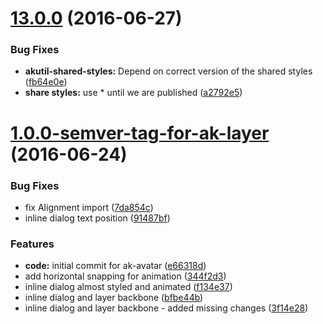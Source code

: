 <a name="13.0.0"></a>
# [13.0.0](https://aui-team-bot/https://bitbucket.org/atlassian/atlaskit-spike/compare/1.0.0-semver-tag-for-ak-layer...v13.0.0) (2016-06-27)


### Bug Fixes

* **akutil-shared-styles:** Depend on correct version of the shared styles ([fb64e0e](https://aui-team-bot/https://bitbucket.org/atlassian/atlaskit-spike/commits/fb64e0e))
* **share styles:** use * until we are published ([a2792e5](https://aui-team-bot/https://bitbucket.org/atlassian/atlaskit-spike/commits/a2792e5))



<a name="1.0.0-semver-tag-for-ak-layer"></a>
# [1.0.0-semver-tag-for-ak-layer](https://aui-team-bot/https://bitbucket.org/atlassian/atlaskit-spike/compare/e66318d...1.0.0-semver-tag-for-ak-layer) (2016-06-24)


### Bug Fixes

* fix Alignment import ([7da854c](https://aui-team-bot/https://bitbucket.org/atlassian/atlaskit-spike/commits/7da854c))
* inline dialog text position ([91487bf](https://aui-team-bot/https://bitbucket.org/atlassian/atlaskit-spike/commits/91487bf))


### Features

* **code:** initial commit for ak-avatar ([e66318d](https://aui-team-bot/https://bitbucket.org/atlassian/atlaskit-spike/commits/e66318d))
* add horizontal snapping for animation ([344f2d3](https://aui-team-bot/https://bitbucket.org/atlassian/atlaskit-spike/commits/344f2d3))
* inline dialog almost styled and animated ([f134e37](https://aui-team-bot/https://bitbucket.org/atlassian/atlaskit-spike/commits/f134e37))
* inline dialog and layer backbone ([bfbe44b](https://aui-team-bot/https://bitbucket.org/atlassian/atlaskit-spike/commits/bfbe44b))
* inline dialog and layer backbone - added missing changes ([3f14e28](https://aui-team-bot/https://bitbucket.org/atlassian/atlaskit-spike/commits/3f14e28))



